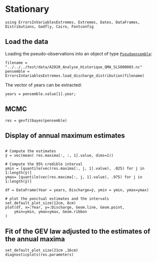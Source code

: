 # Stationary

```@setup chaudiere2
using ErrorsInVariablesExtremes, Extremes, Dates, DataFrames, Distributions, Gadfly, Cairo, Fontconfig
```

## Load the data

Loading the pseudo-observations into an object of type [`Pseudoensemble`](@ref):
```@example chaudiere2
filename = "../../../test/data/A2020_Analyse_Historique_QMA_SLSO00003.nc"
pensemble = ErrorsInVariablesExtremes.load_discharge_distribution(filename)
```

The vector of years can be extracted:
```@example chaudiere2
years = pensemble.value[1].year;
```

## MCMC

```@example chaudiere2
res = gevfitbayes(pensemble)
```

## Display of annual maximum estimates



```@example chaudiere2

# Compute the estimates
ŷ = vec(mean( res.maxima[:, :, 1].value, dims=1))

# Compute the 95% credible interval
ymin = [quantile(vec(res.maxima[:, j, 1].value), .025) for j in 1:length(ŷ)]
ymax= [quantile(vec(res.maxima[:, j, 1].value), .975) for j in 1:length(ŷ)]

df = DataFrame(Year = years, Discharge=ŷ, ymin = ymin, ymax=ymax)

# plot the ponctual estimates and the intervals
set_default_plot_size(12cm, 8cm)
plot(df, x=:Year, y=:Discharge, Geom.line, Geom.point,
    ymin=ymin, ymax=ymax, Geom.ribbon
)
```

## Fit of the GEV law adjusted to the estimates of the annual maxima

```@example chaudiere2
set_default_plot_size(21cm ,16cm)
diagnosticplots(res.parameters)
```